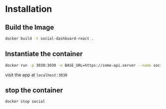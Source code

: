 # Installation

## Build the Image

```sh
docker build -t social-dashboard-react .
```

## Instantiate the container

```sh
docker run -p 3030:3030 -e BASE_URL=https://some-api.server --name social social-dashboard-react
```

visit the app at `localhost:3030`

## stop the container

```sh
docker stop social
```
